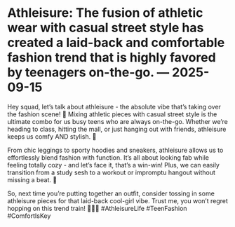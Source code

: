 # Athleisure: The fusion of athletic wear with casual street style has created a laid-back and comfortable fashion trend that is highly favored by teenagers on-the-go. — 2025-09-15

Hey squad, let’s talk about athleisure - the absolute vibe that’s taking over the fashion scene! 💫 Mixing athletic pieces with casual street style is the ultimate combo for us busy teens who are always on-the-go. Whether we’re heading to class, hitting the mall, or just hanging out with friends, athleisure keeps us comfy AND stylish. 🙌

From chic leggings to sporty hoodies and sneakers, athleisure allows us to effortlessly blend fashion with function. It’s all about looking fab while feeling totally cozy - and let’s face it, that’s a win-win! Plus, we can easily transition from a study sesh to a workout or impromptu hangout without missing a beat. 🌟

So, next time you’re putting together an outfit, consider tossing in some athleisure pieces for that laid-back cool-girl vibe. Trust me, you won’t regret hopping on this trend train! 💁‍♀️✨ #AthleisureLife #TeenFashion #ComfortIsKey